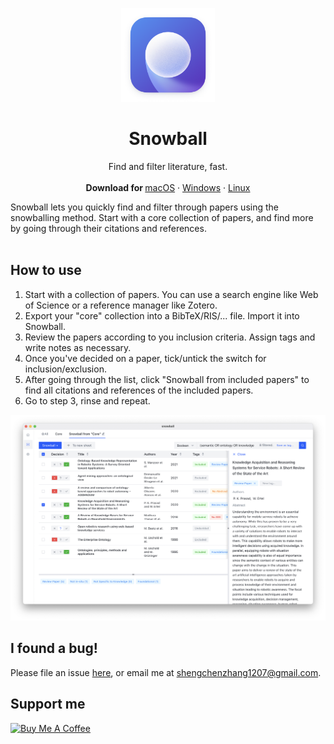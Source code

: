 <p align="center">
  <a href="#">
    
  </a>
  <p align="center">
   <img width="150" height="150" src="./assets/icon.png" alt="Logo">
  </p>
  <h1 align="center"><b>Snowball</b></h1>
  <p align="center">
  Find and filter literature, fast.
    <br />
    <br />
    <b>Download for </b>
    <a href="https://github.com/shaunabanana/snowball/releases/download/v1.1.0/snowball-1.1.0-universal-mac.zip">macOS</a>
    ·
    <a href="https://github.com/shaunabanana/snowball/releases/download/v1.1.0/snowball.Setup.1.1.0.exe">Windows</a>
    ·
    <a href="https://github.com/shaunabanana/snowball/releases/tag/v1.1.0">Linux</a>
    <br />
  </p>
</p>
Snowball lets you quickly find and filter through papers using the snowballing method. Start with a core collection of papers, and find more by going through their citations and references.
<br/>
<br/>

## How to use

1. Start with a collection of papers. You can use a search engine like Web of Science or a reference manager like Zotero.
2. Export your "core" collection into a BibTeX/RIS/... file. Import it into Snowball.
3. Review the papers according to you inclusion criteria. Assign tags and write notes as necessary.
4. Once you've decided on a paper, tick/untick the switch for inclusion/exclusion.
5. After going through the list, click "Snowball from included papers" to find all citations and references of the included papers.
6. Go to step 3, rinse and repeat.

![screenshot](./assets/screenshot.png)

## I found a bug!

Please file an issue [here](https://github.com/shaunabanana/snowball/issues), or email me at shengchenzhang1207@gmail.com.

## Support me

<a href="https://www.buymeacoffee.com/shengchen" target="_blank"><img src="https://cdn.buymeacoffee.com/buttons/default-orange.png" alt="Buy Me A Coffee" height="41" width="174"></a>
